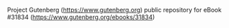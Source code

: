 Project Gutenberg (https://www.gutenberg.org) public repository for eBook #31834 (https://www.gutenberg.org/ebooks/31834)
